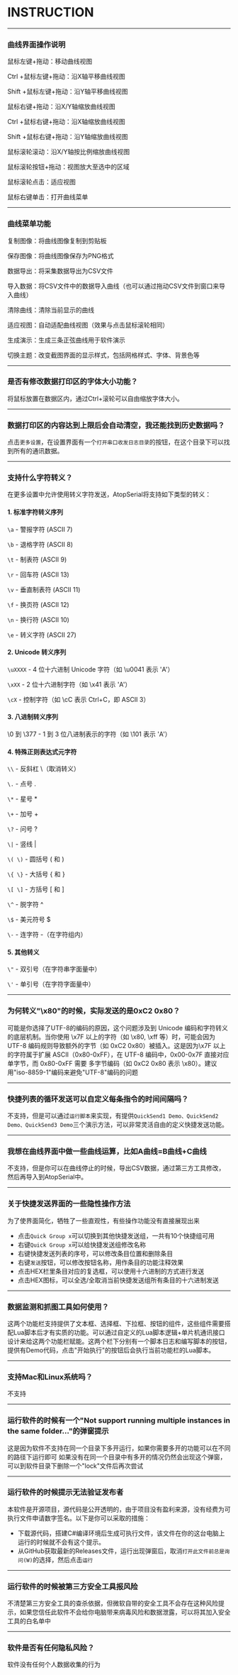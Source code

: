 # INSTRUCTION

***
### 曲线界面操作说明
鼠标左键+拖动：移动曲线视图

Ctrl +鼠标左键+拖动：沿X轴平移曲线视图

Shift +鼠标左键+拖动：沿Y轴平移曲线视图

鼠标右键+拖动：沿X/Y轴缩放曲线视图

Ctrl +鼠标右键+拖动：沿X轴缩放曲线视图

Shift +鼠标右键+拖动：沿Y轴缩放曲线视图

鼠标滚轮滚动：沿X/Y轴按比例缩放曲线视图

鼠标滚轮按钮+拖动：视图放大至选中的区域

鼠标滚轮点击：适应视图

鼠标右键单击：打开曲线菜单

***
### 曲线菜单功能
复制图像：将曲线图像复制到剪贴板

保存图像：将曲线图像保存为PNG格式

数据导出：将采集数据导出为CSV文件

导入数据：将CSV文件中的数据导入曲线（也可以通过拖动CSV文件到窗口来导入曲线）

清除曲线：清除当前显示的曲线

适应视图：自动适配曲线视图（效果与点击鼠标滚轮相同）

生成演示：生成三条正弦曲线用于软件演示

切换主题：改变截图界面的显示样式，包括网格样式、字体、背景色等

***
### 是否有修改数据打印区的字体大小功能？
将鼠标放置在数据区内，通过Ctrl+滚轮可以自由缩放字体大小。

***
### 数据打印区的内容达到上限后会自动清空，我还能找到历史数据吗？
点击`更多设置`，在设置界面有一个`打开串口收发日志目录`的按钮，在这个目录下可以找到所有的通讯数据。

***
### 支持什么字符转义？
 在更多设置中允许使用转义字符发送，AtopSerial将支持如下类型的转义：
####  1. 标准字符转义序列
`\a` - 警报字符 (ASCII 7)

`\b` - 退格字符 (ASCII 8)

`\t` - 制表符 (ASCII 9)

`\r` - 回车符 (ASCII 13)

`\v` - 垂直制表符 (ASCII 11)

`\f` - 换页符 (ASCII 12)

`\n` - 换行符 (ASCII 10)

`\e` - 转义字符 (ASCII 27)

#### 2. Unicode 转义序列
`\uXXXX` - 4 位十六进制 Unicode 字符（如 \u0041 表示 'A'）

`\xXX` - 2 位十六进制字符（如 \x41 表示 'A'）

`\cX` - 控制字符（如 \cC 表示 Ctrl+C，即 ASCII 3）

#### 3. 八进制转义序列
\0 到 \377 - 1 到 3 位八进制表示的字符（如 \101 表示 'A'）

#### 4. 特殊正则表达式元字符
`\\` - 反斜杠 \（取消转义）

`\.` - 点号 .

`\*` - 星号 *

`\+` - 加号 +

`\?` - 问号 ?

`\|` - 竖线 |

`\( \)` - 圆括号 ( 和 )

`\{ \}` - 大括号 { 和 }

`\[ \]` - 方括号 [ 和 ]

`\^` - 脱字符 ^

`\$` - 美元符号 $

`\-` - 连字符 -（在字符组内）

#### 5. 其他转义
`\"` - 双引号（在字符串字面量中）

`\'` - 单引号（在字符字面量中）
***
### 为何转义"\x80"的时候，实际发送的是0xC2 0x80？
可能是你选择了UTF-8的编码的原因，这个问题涉及到 Unicode 编码和字符转义的底层机制。当你使用 \x7F 以上的字符（如 \x80, \xff 等）时，可能会因为 UTF-8 编码规则导致额外的字节（如 0xC2 0x80）被插入。这是因为\x7F 以上的字符属于扩展 ASCII（0x80-0xFF），在 UTF-8 编码中，0x00-0x7F 直接对应单字节，而 0x80-0xFF 需要 多字节编码（如 0xC2 0x80 表示 \x80）。建议用"iso-8859-1"编码来避免"UTF-8"编码的问题

***
### 快捷列表的循环发送可以自定义每条指令的时间间隔吗？
不支持，但是可以通过`运行脚本`来实现，有提供`QuickSend1 Demo、QuickSend2 Demo、QuickSend3 Demo`三个演示方法，可以非常灵活自由的定义快捷发送功能。

***
### 我想在曲线界面中做一些曲线运算，比如A曲线=B曲线+C曲线
不支持，但是你可以在曲线停止的时候，导出CSV数据，通过第三方工具修改，然后再导入到AtopSerial中。

***
### 关于快捷发送界面的一些隐性操作方法
为了使界面简化，牺牲了一些直观性，有些操作功能没有直接展现出来
- 点击`Quick Group x`可以切换到其他快捷发送组，一共有10个快捷组可用
- 右键`Quick Group x`可以给快捷发送组修改名称
- 右键快捷发送列表的序号，可以修改条目位置和删除条目
- 右键`发送`按钮，可以修改按钮名称，用作条目的功能注释效果
- 点击HEX栏里条目对应的复选框，可以使用十六进制的方式进行发送
- 点击HEX图标，可以全选/全取消当前快捷发送组所有条目的十六进制发送

***
### 数据监测和抓图工具如何使用？
这两个功能栏支持提供了文本框、选择框、下拉框、按钮的组件，这些组件需要搭配Lua脚本后才有实质的功能。可以通过自定义的Lua脚本逻辑+单片机通讯接口设计来给这两个功能栏赋能。这两个栏下分别有一个脚本日志和编写脚本的按钮，提供有Demo代码，点击"开始执行"的按钮后会执行当前功能栏的Lua脚本。

***
### 支持Mac和Linux系统吗？
不支持

***
### 运行软件的时候有一个"Not support running multiple instances in the same folder..."的弹窗提示
这是因为软件不支持在同一个目录下多开运行，如果你需要多开的功能可以在不同的路径下运行即可
如果没有在同一个目录中有多开的情况仍然会出现这个弹窗，可以到软件目录下删除一个"lock"文件后再次尝试

***
### 运行软件的时候提示无法验证发布者
本软件是开源项目，源代码是公开透明的，由于项目没有盈利来源，没有经费为可执行文件申请数字签名。以下是你可以采取的措施：
- 下载源代码，搭建C#编译环境后生成可执行文件，该文件在你的这台电脑上运行的时候就不会有这个提示。
- 从GitHub获取最新的Releases文件，运行出现弹窗后，取消`打开此文件前总是询问(W)`的选择，然后点击`运行`

***
### 运行软件的时候被第三方安全工具报风险
不清楚第三方安全工具的查杀依据，但微软自带的安全工具不会存在这种风险提示，如果您信任此软件不会给你电脑带来病毒风险和数据泄露，可以将其加入安全工具的白名单中

***
### 软件是否有任何隐私风险？
软件没有任何个人数据收集的行为

